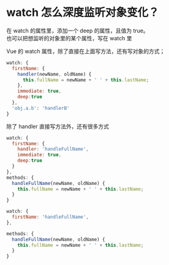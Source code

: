 # watch 怎么深度监听对象变化？

在 watch 的属性里，添加一个 deep 的属性，且值为 true。  
也可以把想监听的对象里的某个属性，写在 watch 里

Vue 的 watch 属性，除了直接在上面写方法，还有写对象的方式；

```js
watch: {
  firstName: {
    handler(newName, oldName) {
      this.fullName = newName + ' ' + this.lastName;
    },
    immediate: true,
    deep:true
  },
  'obj.a.b': 'handlerB'
}

```

除了 handler 直接写方法外，还有很多方式

```js
watch: {
  firstName: {
    handler: 'handleFullName',
    immediate: true,
    deep:true
  }
},
methods: {
  handleFullName(newName, oldName) {
    this.fullName = newName + ' ' + this.lastName;
  }
}
```

```js
watch: {
  firstName: 'handleFullName',
},

methods: {
  handleFullName(newName, oldName) {
    this.fullName = newName + ' ' + this.lastName;
  }
}
```
